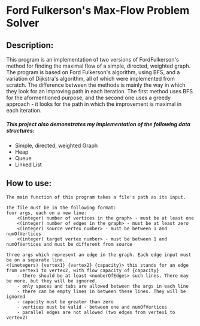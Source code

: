 Ford Fulkerson's Max-Flow Problem Solver
======
Description:
------
This program is an implementation of two versions of FordFulkerson's method for finding the maximal flow of a simple, directed, weighted graph.
The program is based on Ford Fulkerson's algorithm, using BFS, and a variation of Dijkstra's algorithm, all of which were implemented from scratch.
The difference between the methods is mainly the way in which they look for an improving path in each iteration.
The first method uses BFS for the aformentioned purpose, and the second one uses a greedy approach - it looks for the path in which the improvement is maximal in each iteration.

##### This project also demonstrates my implementation of the following data structures:
* Simple, directed, weighted Graph
* Heap
* Queue
* Linked List


How to use:
------

	The main function of this program takes a file's path as its input.

	The file must be in the following format:
	four args, each on a new line:
		<(integer) number of vertices in the graph> - must be at least one
		<(integer) number of edges in the graph> - must be at least zero
		<(integer) source vertex number> - must be between 1 and numOfVertices
		<(integer) target vertex number> - must be between 1 and numOfVertices and must be different from source

	three args which represent an edge in the graph. Each edge input must be on a separate line.
	<(inetegers) {vertex1} {vertex2} {capacity}> this stands for an edge from vertex1 to vertex2, with flow capacity of {capacity}
		- there should be at least <numberOfEdges> such lines. There may be more, but they will be ignored.
		- only spaces and tabs are allowed between the args in each line
		- there can be empty lines in between these lines. They will be ignored
		- capacity must be greater than zero
		- vertices must be valid - between one and numOfVertices
		- parallel edges are not allowed (two edges from vertex1 to vertex2)